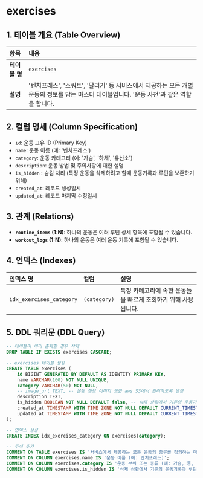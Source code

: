 # exercises

## 1. 테이블 개요 (Table Overview)
| 항목 | 내용 |
| :--- | :--- |
| **테이블 명** | `exercises` |
| **설명** | '벤치프레스', '스쿼트', '달리기' 등 서비스에서 제공하는 모든 개별 운동의 정보를 담는 마스터 테이블입니다. '운동 사전'과 같은 역할을 합니다. |

## 2. 컬럼 명세 (Column Specification)
- `id`: 운동 고유 ID (Primary Key)
- `name`: 운동 이름 (예: '벤치프레스')
- `category`: 운동 카테고리 (예: '가슴', '하체', '유산소')
- `description`: 운동 방법 및 주의사항에 대한 설명
- `is_hidden` : 숨김 처리 (특정 운동을 삭제하려고 할때 운동기록과 루틴을 보존하기 위해)
- `created_at`: 레코드 생성일시
- `updated_at`: 레코드 마지막 수정일시

## 3. 관계 (Relations)
- **`routine_items` (1:N)**: 하나의 운동은 여러 루틴 상세 항목에 포함될 수 있습니다.
- **`workout_logs` (1:N)**: 하나의 운동은 여러 운동 기록에 포함될 수 있습니다.

## 4. 인덱스 (Indexes)
| 인덱스 명 | 컬럼 | 설명 |
| :--- | :--- | :--- |
| `idx_exercises_category` | `(category)` | 특정 카테고리에 속한 운동들을 빠르게 조회하기 위해 사용됩니다. |

## 5. DDL 쿼리문 (DDL Query)
```sql
-- 테이블이 이미 존재할 경우 삭제
DROP TABLE IF EXISTS exercises CASCADE;

-- exercises 테이블 생성
CREATE TABLE exercises (
    id BIGINT GENERATED BY DEFAULT AS IDENTITY PRIMARY KEY,
    name VARCHAR(100) NOT NULL UNIQUE,
    category VARCHAR(50) NOT NULL,
    -- image_url TEXT, -- 운동 정보 이미지 또한 aws S3에서 관리하도록 변경
    description TEXT,
    is_hidden BOOLEAN NOT NULL DEFAULT false, -- 삭제 상황에서 기존의 운동기록과 루틴을 보존하기 위해
    created_at TIMESTAMP WITH TIME ZONE NOT NULL DEFAULT CURRENT_TIMESTAMP,
    updated_at TIMESTAMP WITH TIME ZONE NOT NULL DEFAULT CURRENT_TIMESTAMP
);

-- 인덱스 생성
CREATE INDEX idx_exercises_category ON exercises(category);

-- 주석 추가
COMMENT ON TABLE exercises IS '서비스에서 제공하는 모든 운동의 종류를 정의하는 마스터 테이블';
COMMENT ON COLUMN exercises.name IS '운동 이름 (예: 벤치프레스)';
COMMENT ON COLUMN exercises.category IS '운동 부위 또는 종류 (예: 가슴, 등, 유산소)';
COMMENT ON COLUMN exercises.is_hidden IS '삭제 상황에서 기존의 운동기록과 루틴을 보존하기 위해 (기본값 false)';
```